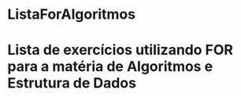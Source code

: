 # ListaForAlgoritmos

# Lista de exercícios utilizando FOR para a matéria de Algoritmos e Estrutura de Dados 
